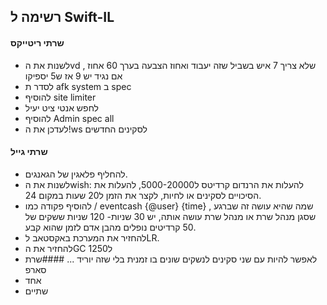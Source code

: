 ## רשימה ל Swift-IL      
#### שרתי ריטייקס
- לשנות את הvd  שלא צריך 7 איש בשביל שזה יעבוד 
ואחוז הצבעה בערך 60 אחוז , אם נגיד יש 9 אז ש5 יספיקו
- לסדר ת afk system ב spec
- להוסיף site limiter
- לחפש אנטי ציט יעיל
- להוסיף Admin spec all 
- לעדכן את ה!ws לסקינים החדשים
#### שרתי גייל
- להחליף פלאגין של הגאנגים.
- לשנות את הwish: להעלות את הרנדום קרדיטס ל5000-20000, להעלות את הסיכויים לסקינים או לחיות, לקצר את הזמן ל20 שעות במקום 24.
- להוסיף פקודה כמו / eventcash {@user} {time} , שמה שהיא עושה זה שברגע שסגן מנהל שרת או מנהל שרת עושה אותה, יש 30 שניות- 120 שניות ששקים של 50 קרדיטים נופלים מהבן אדם לזמן שהוא קבע.
- להחזיר את המערכת באקסטאב לLR.
- להחזיר את הGC ל1250
- לאפשר להיות עם שני סקינים לנשקים שונים בו זמנית בלי שזה יוריד
...
####שרת סארפ
- אחד
- שתיים

